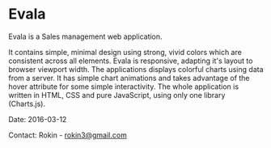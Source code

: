# Evala
Evala is a Sales management web application.

It contains simple, minimal design using strong, vivid colors which are consistent across all elements. Evala is responsive, adapting it's layout to browser viewport width. The applications displays colorful charts using data from a server. It has simple chart animations and takes advantage of the hover attribute for some simple interactivity. The whole application is written in HTML, CSS and pure JavaScript, using only one library (Charts.js).

Date: 2016-03-12

Contact: Rokin - rokin3@gmail.com
